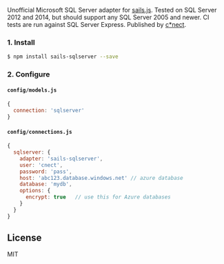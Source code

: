 Unofficial Microsoft SQL Server adapter for [sails.js](http://sailsjs.org/). Tested on SQL Server 2012 and 2014,
but should support any SQL Server 2005 and newer. CI tests are run against SQL
Server Express. Published by [c*nect](http://www.cnectdata.com/).

### 1. Install
```sh
$ npm install sails-sqlserver --save
```

### 2. Configure

#### `config/models.js`
```js
{
  connection: 'sqlserver'
}
```

#### `config/connections.js`
```js
{
  sqlserver: {
    adapter: 'sails-sqlserver',
    user: 'cnect',
    password: 'pass',
    host: 'abc123.database.windows.net' // azure database
    database: 'mydb',
    options: {
      encrypt: true   // use this for Azure databases
    }
  }
}
```

## License
MIT

[npm-image]: https://img.shields.io/npm/v/sails-sqlserver.svg?style=flat-square
[npm-url]: https://npmjs.org/package/sails-sqlserver
[sails-logo]: http://cdn.tjw.io/images/sails-logo.png
[sails-url]: https://sailsjs.org
[ci-image]: https://img.shields.io/circleci/project/cnect/sails-sqlserver/master.svg?style=flat-square
[ci-url]: https://circleci.com/gh/cnect/sails-sqlserver
[daviddm-image]: http://img.shields.io/david/cnect/sails-sqlserver.svg?style=flat-square
[daviddm-url]: https://david-dm.org/cnect/sails-sqlserver
